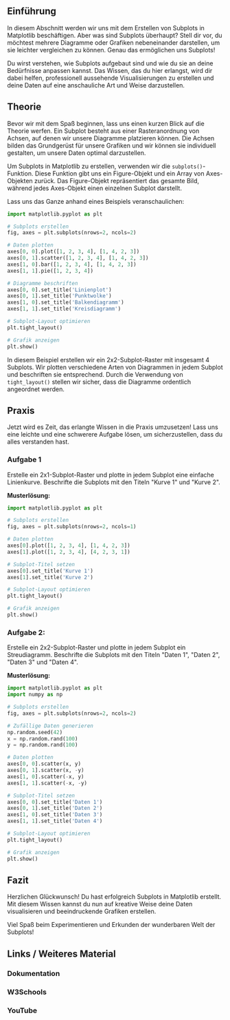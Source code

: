 ## Einführung

In diesem Abschnitt werden wir uns mit dem Erstellen von Subplots in Matplotlib beschäftigen. Aber was sind Subplots überhaupt? Stell dir vor, du möchtest mehrere Diagramme oder Grafiken nebeneinander darstellen, um sie leichter vergleichen zu können. Genau das ermöglichen uns Subplots!

Du wirst verstehen, wie Subplots aufgebaut sind und wie du sie an deine Bedürfnisse anpassen kannst. Das Wissen, das du hier erlangst, wird dir dabei helfen, professionell aussehende Visualisierungen zu erstellen und deine Daten auf eine anschauliche Art und Weise darzustellen.

## Theorie

Bevor wir mit dem Spaß beginnen, lass uns einen kurzen Blick auf die Theorie werfen. Ein Subplot besteht aus einer Rasteranordnung von Achsen, auf denen wir unsere Diagramme platzieren können. Die Achsen bilden das Grundgerüst für unsere Grafiken und wir können sie individuell gestalten, um unsere Daten optimal darzustellen.

Um Subplots in Matplotlib zu erstellen, verwenden wir die `subplots()`-Funktion. Diese Funktion gibt uns ein Figure-Objekt und ein Array von Axes-Objekten zurück. Das Figure-Objekt repräsentiert das gesamte Bild, während jedes Axes-Objekt einen einzelnen Subplot darstellt.

Lass uns das Ganze anhand eines Beispiels veranschaulichen:

```python
import matplotlib.pyplot as plt

# Subplots erstellen
fig, axes = plt.subplots(nrows=2, ncols=2)

# Daten plotten
axes[0, 0].plot([1, 2, 3, 4], [1, 4, 2, 3])
axes[0, 1].scatter([1, 2, 3, 4], [1, 4, 2, 3])
axes[1, 0].bar([1, 2, 3, 4], [1, 4, 2, 3])
axes[1, 1].pie([1, 2, 3, 4])

# Diagramme beschriften
axes[0, 0].set_title('Linienplot')
axes[0, 1].set_title('Punktwolke')
axes[1, 0].set_title('Balkendiagramm')
axes[1, 1].set_title('Kreisdiagramm')

# Subplot-Layout optimieren
plt.tight_layout()

# Grafik anzeigen
plt.show()
```

In diesem Beispiel erstellen wir ein 2x2-Subplot-Raster mit insgesamt 4 Subplots. Wir plotten verschiedene Arten von Diagrammen in jedem Subplot und beschriften sie entsprechend. Durch die Verwendung von `tight_layout()` stellen wir sicher, dass die Diagramme ordentlich angeordnet werden.

## Praxis

Jetzt wird es Zeit, das erlangte Wissen in die Praxis umzusetzen! Lass uns eine leichte und eine schwerere Aufgabe lösen, um sicherzustellen, dass du alles verstanden hast.

### Aufgabe 1

Erstelle ein 2x1-Subplot-Raster und plotte in jedem Subplot eine einfache Linienkurve. Beschrifte die Subplots mit den Titeln "Kurve 1" und "Kurve 2".

**Musterlösung:**

```python
import matplotlib.pyplot as plt

# Subplots erstellen
fig, axes = plt.subplots(nrows=2, ncols=1)

# Daten plotten
axes[0].plot([1, 2, 3, 4], [1, 4, 2, 3])
axes[1].plot([1, 2, 3, 4], [4, 2, 3, 1])

# Subplot-Titel setzen
axes[0].set_title('Kurve 1')
axes[1].set_title('Kurve 2')

# Subplot-Layout optimieren
plt.tight_layout()

# Grafik anzeigen
plt.show()
```

### Aufgabe 2:

Erstelle ein 2x2-Subplot-Raster und plotte in jedem Subplot ein Streudiagramm. Beschrifte die Subplots mit den Titeln "Daten 1", "Daten 2", "Daten 3" und "Daten 4".

**Musterlösung:**

```python
import matplotlib.pyplot as plt
import numpy as np

# Subplots erstellen
fig, axes = plt.subplots(nrows=2, ncols=2)

# Zufällige Daten generieren
np.random.seed(42)
x = np.random.rand(100)
y = np.random.rand(100)

# Daten plotten
axes[0, 0].scatter(x, y)
axes[0, 1].scatter(x, -y)
axes[1, 0].scatter(-x, y)
axes[1, 1].scatter(-x, -y)

# Subplot-Titel setzen
axes[0, 0].set_title('Daten 1')
axes[0, 1].set_title('Daten 2')
axes[1, 0].set_title('Daten 3')
axes[1, 1].set_title('Daten 4')

# Subplot-Layout optimieren
plt.tight_layout()

# Grafik anzeigen
plt.show()
```

## Fazit
Herzlichen Glückwunsch! Du hast erfolgreich Subplots in Matplotlib erstellt. Mit diesem Wissen kannst du nun auf kreative Weise deine Daten visualisieren und beeindruckende Grafiken erstellen.

Viel Spaß beim Experimentieren und Erkunden der wunderbaren Welt der Subplots!

## Links / Weiteres Material
### Dokumentation
### W3Schools
### YouTube